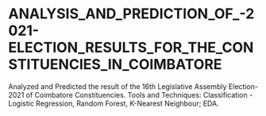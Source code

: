 # ANALYSIS_AND_PREDICTION_OF_-2021-ELECTION_RESULTS_FOR_THE_CONSTITUENCIES_IN_COIMBATORE

Analyzed and Predicted the result of the 16th Legislative Assembly
Election-2021 of Coimbatore Constituencies.
Tools and Techniques: Classification - Logistic Regression, Random Forest, K-Nearest Neighbour; EDA.
